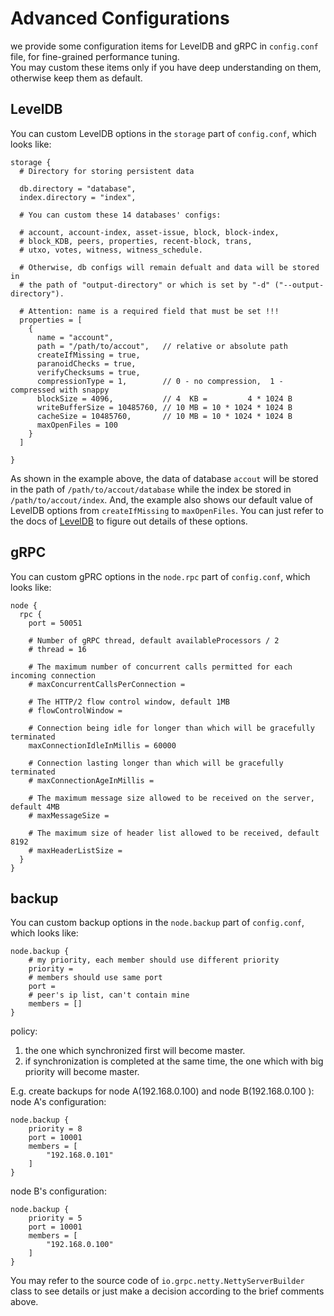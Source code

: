 # Advanced Configurations

we provide some configuration items for LevelDB and gRPC in `config.conf` file, for fine-grained performance tuning.   
You may custom these items only if you have deep understanding on them, otherwise keep them as default.

## LevelDB

You can custom LevelDB options in the `storage` part of `config.conf`, which looks like:

```
storage {
  # Directory for storing persistent data

  db.directory = "database",
  index.directory = "index",

  # You can custom these 14 databases' configs:

  # account, account-index, asset-issue, block, block-index,
  # block_KDB, peers, properties, recent-block, trans,
  # utxo, votes, witness, witness_schedule.

  # Otherwise, db configs will remain defualt and data will be stored in
  # the path of "output-directory" or which is set by "-d" ("--output-directory").

  # Attention: name is a required field that must be set !!!
  properties = [
    {
      name = "account",
      path = "/path/to/accout",   // relative or absolute path
      createIfMissing = true,
      paranoidChecks = true,
      verifyChecksums = true,
      compressionType = 1,        // 0 - no compression,  1 - compressed with snappy
      blockSize = 4096,           // 4  KB =         4 * 1024 B
      writeBufferSize = 10485760, // 10 MB = 10 * 1024 * 1024 B
      cacheSize = 10485760,       // 10 MB = 10 * 1024 * 1024 B
      maxOpenFiles = 100
    }
  ]

}

```

As shown in the example above, the data of database `accout` will be stored in the path of `/path/to/accout/database` while the index be stored in `/path/to/accout/index`. And, the example also shows our default value of LevelDB options from `createIfMissing` to `maxOpenFiles`. You can just refer to the docs of [LevelDB](https://github.com/google/leveldb/blob/master/doc/index.md#performance) to figure out details of these options.

## gRPC

You can custom gPRC options in the `node.rpc` part of `config.conf`, which looks like:

```
node {
  rpc {
    port = 50051

    # Number of gRPC thread, default availableProcessors / 2
    # thread = 16

    # The maximum number of concurrent calls permitted for each incoming connection
    # maxConcurrentCallsPerConnection =

    # The HTTP/2 flow control window, default 1MB
    # flowControlWindow =

    # Connection being idle for longer than which will be gracefully terminated
    maxConnectionIdleInMillis = 60000

    # Connection lasting longer than which will be gracefully terminated
    # maxConnectionAgeInMillis =

    # The maximum message size allowed to be received on the server, default 4MB
    # maxMessageSize =

    # The maximum size of header list allowed to be received, default 8192
    # maxHeaderListSize =
  }
}
```

## backup
You can custom backup options in the `node.backup` part of `config.conf`, which looks like:
```
node.backup {
    # my priority, each member should use different priority
    priority = 
    # members should use same port
    port = 
    # peer's ip list, can't contain mine
    members = []
}
```
policy: 
1. the one which synchronized first will become master.
2. if synchronization is completed at the same time, the one which with big priority will become master.

E.g. create backups for node A(192.168.0.100) and node B(192.168.0.100 ):
node A's configuration:
```
node.backup {
    priority = 8 
    port = 10001
    members = [
        "192.168.0.101"
    ]
}
```
node B's configuration:
```
node.backup {
    priority = 5
    port = 10001
    members = [
        "192.168.0.100"
    ]
}
```

You may refer to the source code of `io.grpc.netty.NettyServerBuilder` class to see details or just make a decision according to the brief comments above.  

